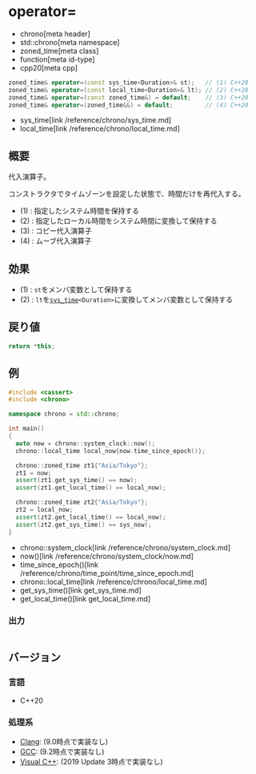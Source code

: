 # operator=
* chrono[meta header]
* std::chrono[meta namespace]
* zoned_time[meta class]
* function[meta id-type]
* cpp20[meta cpp]

```cpp
zoned_time& operator=(const sys_time<Duration>& st);   // (1) C++20
zoned_time& operator=(const local_time<Duration>& lt); // (2) C++20
zoned_time& operator=(const zoned_time&) = default;    // (3) C++20
zoned_time& operator=(zoned_time&&) = default;         // (4) C++20
```
* sys_time[link /reference/chrono/sys_time.md]
* local_time[link /reference/chrono/local_time.md]

## 概要
代入演算子。

コンストラクタでタイムゾーンを設定した状態で、時間だけを再代入する。

- (1) : 指定したシステム時間を保持する
- (2) : 指定したローカル時間をシステム時間に変換して保持する
- (3) : コピー代入演算子
- (4) : ムーブ代入演算子


## 効果
- (1) : `st`をメンバ変数として保持する
- (2) : `lt`を[`sys_time`](/reference/chrono/sys_time.md)`<Duration>`に変換してメンバ変数として保持する


## 戻り値
```cpp
return *this;
```


## 例
```cpp example
#include <cassert>
#include <chrono>

namespace chrono = std::chrono;

int main()
{
  auto now = chrono::system_clock::now();
  chrono::local_time local_now{now.time_since_epoch()};

  chrono::zoned_time zt1{"Asia/Tokyo"};
  zt1 = now;
  assert(zt1.get_sys_time() == now);
  assert(zt1.get_local_time() == local_now);

  chrono::zoned_time zt2{"Asia/Tokyo"};
  zt2 = local_now;
  assert(zt2.get_local_time() == local_now);
  assert(zt2.get_sys_time() == sys_now);
}
```
* chrono::system_clock[link /reference/chrono/system_clock.md]
* now()[link /reference/chrono/system_clock/now.md]
* time_since_epoch()[link /reference/chrono/time_point/time_since_epoch.md]
* chrono::local_time[link /reference/chrono/local_time.md]
* get_sys_time()[link get_sys_time.md]
* get_local_time()[link get_local_time.md]

### 出力
```
```

## バージョン
### 言語
- C++20

### 処理系
- [Clang](/implementation.md#clang): (9.0時点で実装なし)
- [GCC](/implementation.md#gcc): (9.2時点で実装なし)
- [Visual C++](/implementation.md#visual_cpp): (2019 Update 3時点で実装なし)
